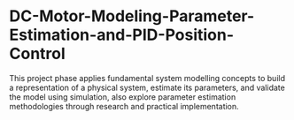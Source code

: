# DC-Motor-Modeling-Parameter-Estimation-and-PID-Position-Control
This project phase applies fundamental system modelling concepts to build a representation of a physical system, estimate its parameters, and validate the model using simulation, also explore parameter estimation methodologies through research and practical implementation.
